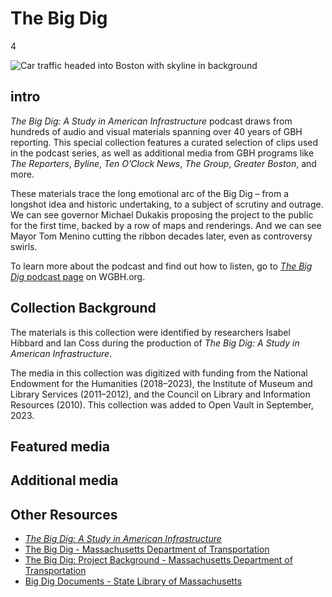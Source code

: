 # The Big Dig

4

![](https://s3.amazonaws.com/openvault.wgbh.org/special_collections/big-dig/big-dig.jpg "Car traffic headed into Boston with skyline in background")

## intro

_The Big Dig: A Study in American Infrastructure_ podcast draws from hundreds of audio and visual materials spanning over 40 years of GBH reporting. This special collection features a curated selection of clips used in the podcast series, as well as additional media from GBH programs like _The Reporters_, _Byline_, _Ten O’Clock News_, _The Group_, _Greater Boston_, and more.

These materials trace the long emotional arc of the Big Dig – from a longshot idea and historic undertaking, to a subject of scrutiny and outrage. We can see governor Michael Dukakis proposing the project to the public for the first time, backed by a row of maps and renderings. And we can see Mayor Tom Menino cutting the ribbon decades later, even as controversy swirls.

To learn more about the podcast and find out how to listen, go to [_The Big Dig_ podcast page](https://www.wgbh.org/podcasts/the-big-dig) on WGBH.org.

## Collection Background

The materials is this collection were identified by researchers Isabel Hibbard and Ian Coss during the production of _The Big Dig: A Study in American Infrastructure_.

The media in this collection was digitized with funding from the National Endowment for the Humanities (2018–2023), the Institute of Museum and Library Services (2011–2012), and the Council on Library and Information Resources (2010). This collection was added to Open Vault in September, 2023.

## Featured media

[](http://localhost:3000/catalog?f[special_collection_tags][]=big-dig-featured)

## Additional media

[](http://localhost:3000/catalog?f[special_collection_tags][]=big-dig-additional)

## Other Resources
- [_The Big Dig: A Study in American Infrastructure_](https://www.wgbh.org/podcasts/the-big-dig)
- [The Big Dig - Massachusetts Department of Transportation](https://www.mass.gov/the-big-dig)
- [The Big Dig: Project Background - Massachusetts Department of Transportation](https://www.mass.gov/info-details/the-big-dig-project-background)
- [Big Dig Documents - State Library of Massachusetts](https://archives.lib.state.ma.us/handle/2452/35325)
